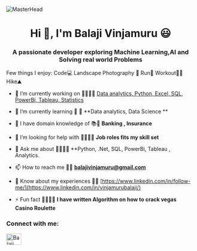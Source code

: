 ![MasterHead](https://media3.giphy.com/media/3oKIPEqDGUULpEU0aQ/giphy.gif?cid=ecf05e47hz7q4pq3k3xipcb07qq1wf0d3h45539qnub9zr3n&rid=giphy.gif&ct=g)

<h1 align="center">Hi 👋, I'm Balaji Vinjamuru  😃</h1>
<h3 align="center">A passionate developer exploring Machine Learning,AI and Solving real world Problems</h3>


 Few things I enjoy: Code💻  Landscape Photography 📸  Run🏃 Workout🏋️‍♂️ Hike⛰️ 
 
- 🔭 I’m currently working on 👨‍💻👨‍💻 [Data analytics, Python, Excel, SQL, PowerBi, Tableau, Statistics](https://github.com/vinjamurubalaji)

- 🌱 I’m currently learning 🧠 🧠 **Data analytics, Data Science **

- 👯 I have domain knowledge of 📚📖 **Banking  , Insurance**

- 🤝 I’m looking for help with 🏢👨🏼‍🏭 **Job roles fits my skill set**

- 💬 Ask me about 🦸‍♂️🦸‍♂️ **Python, .Net,  SQL, PowerBi, Tableau , Analytics. 

- 📫 How to reach me 📩📩 **balajivinjamuru@gmail.com**

- 📄 Know about my experiences 👀👀 [https://www.linkedin.com/in/follow-me/](https://www.linkedin.com/in/vinjamurubalaji/)

- ⚡ Fun fact 🕵️‍♂️🕵️‍♂️ **I have written Algorithm on how to crack vegas Casino Roulette**


<h3 align="left">Connect with me:</h3>
<p align="left">
<a href="https://www.linkedin.com/in/follow-me/" target="blank"><img align="center" src="https://raw.githubusercontent.com/rahuldkjain/github-profile-readme-generator/master/src/images/icons/Social/linked-in-alt.svg" alt="Balaji Vinjamuru" height="30" width="40" /></a>
 </p>
<!--
**vinjamurubalaji/vinjamurubalaji** is a ✨ _special_ ✨ repository because its `README.md` (this file) appears on your GitHub profile.

Here are some ideas to get you started:

- 🔭 I’m currently working on ...
- 🌱 I’m currently learning ...
- 👯 I’m looking to collaborate on ...
- 🤔 I’m looking for help with ...
- 💬 Ask me about ...
- 📫 How to reach me: ...
- 😄 Pronouns: ...
- ⚡ Fun fact: ...
-->

